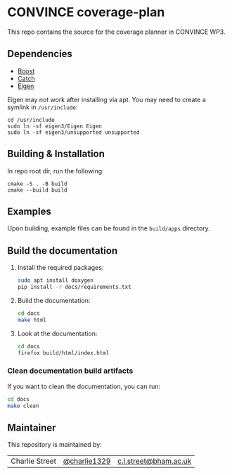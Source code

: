 # CONVINCE coverage-plan
This repo contains the source for the coverage planner in CONVINCE WP3.

## Dependencies

* [Boost](https://linux.how2shout.com/how-to-install-boost-c-on-ubuntu-20-04-or-22-04/)
* [Catch](https://github.com/catchorg/Catch2)
* [Eigen](https://eigen.tuxfamily.org/index.php?title=Main_Page) 

Eigen may not work after installing via apt. You may need to create a symlink in `/usr/include`:

```
cd /usr/include
sudo ln -sf eigen3/Eigen Eigen
sudo ln -sf eigen3/unsupported unsupported
```


## Building & Installation

In repo root dir, run the following:

```
cmake -S . -B build
cmake --build build
```

## Examples

Upon building, example files can be found in the `build/apps` directory.


## Build the documentation

1. Install the required packages:

    ```bash
    sudo apt install doxygen
    pip install -r docs/requirements.txt
    ```

3. Build the documentation:

    ```bash
    cd docs
    make html
    ```

4. Look at the documentation:

    ```bash
    cd docs
    firefox build/html/index.html
    ```

### Clean documentation build artifacts

If you want to clean the documentation, you can run:

```bash
cd docs
make clean
```

## Maintainer

This repository is maintained by:

| | | |
|:---:|:---:|:---:|
| Charlie Street | [@charlie1329](https://github.com/charlie1329) |[c.l.street@bham.ac.uk](mailto:c.l.street@bham.ac.uk?subject=[GitHub]%20Coverage%20Plan)|
